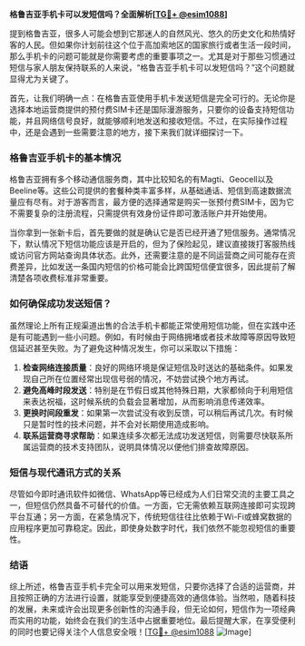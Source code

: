 **格鲁吉亚手机卡可以发短信吗？全面解析[[TG💪+ @esim1088](https://t.me/s/esim1088)]**

提到格鲁吉亚，很多人可能会想到它那迷人的自然风光、悠久的历史文化和热情好客的人民。但如果你计划前往这个位于高加索地区的国家旅行或者生活一段时间，那么手机卡的问题可能就是你需要考虑的重要事项之一。尤其是对于那些习惯通过短信与家人朋友保持联系的人来说，“格鲁吉亚手机卡可以发短信吗？”这个问题就显得尤为关键了。

首先，让我们明确一点：在格鲁吉亚使用手机卡发送短信是完全可行的。无论你是选择本地运营商提供的预付费SIM卡还是国际漫游服务，只要你的设备支持短信功能，并且网络信号良好，就能够顺利地发送和接收短信。不过，在实际操作过程中，还是会遇到一些需要注意的地方，接下来我们就详细探讨一下。

### 格鲁吉亚手机卡的基本情况

格鲁吉亚拥有多个移动通信服务商，其中比较知名的有Magti、Geocell以及Beeline等。这些公司提供的套餐种类丰富多样，从基础通话、短信到高速数据流量应有尽有。对于游客而言，最方便的选择通常是购买一张预付费SIM卡，因为它不需要复杂的注册流程，只需提供有效身份证件即可激活账户并开始使用。

当你拿到一张新卡后，首先要做的就是确认它是否已经开通了短信服务。通常情况下，默认情况下短信功能应该是开启的，但为了保险起见，建议直接拨打客服热线或访问官方网站查询具体状态。此外，还需要注意的是不同运营商之间可能存在资费差异，比如发送一条国内短信的价格可能会比跨国短信便宜很多，因此提前了解清楚各项收费标准非常重要。

### 如何确保成功发送短信？

虽然理论上所有正规渠道出售的合法手机卡都能正常使用短信功能，但在实践中还是有可能遇到一些小问题。例如，有时候由于网络拥堵或者技术故障等原因导致短信延迟甚至失败。为了避免这种情况发生，你可以采取以下措施：

1. **检查网络连接质量**：良好的网络环境是保证短信及时送达的基础条件。如果发现自己所在位置经常出现信号弱的情况，不妨尝试换个地方再试。
2. **避免高峰时段发送**：特别是在节假日或其他特殊日期，大家都倾向于利用短信来表达祝福，这时候系统的负载会显著增加，从而影响消息传递效率。
3. **更换时间段重发**：如果第一次尝试没有收到反馈，可以稍后再试几次。有时候只是暂时性的技术问题，并不会对长期使用造成影响。
4. **联系运营商寻求帮助**：如果连续多次都无法成功发送短信，则需要尽快联系所属运营商的技术支持团队，说明具体情况以便他们排查故障原因。

### 短信与现代通讯方式的关系

尽管如今即时通讯软件如微信、WhatsApp等已经成为人们日常交流的主要工具之一，但短信仍然具备不可替代的价值。一方面，它无需依赖互联网连接即可实现跨平台互通；另一方面，在紧急情况下，传统短信往往比依赖于Wi-Fi或蜂窝数据的应用程序更加可靠稳定。因此，即使身处数字时代，我们依然不能忽视短信的重要性。

### 结语

综上所述，格鲁吉亚手机卡完全可以用来发短信，只要你选择了合适的运营商，并且按照正确的方法进行设置，就能享受到便捷高效的通信体验。当然啦，随着科技的发展，未来或许会出现更多创新性的沟通手段，但无论如何，短信作为一项经典而实用的功能，始终会在我们的生活中占据重要地位。最后提醒大家，在享受便利的同时也要记得关注个人信息安全哦！[[TG💪+ @esim1088](https://t.me/s/esim1088) ![Image](https://i.postimg.cc/4NQfJmqS/Snipaste-2025-05-13-00-14-12.png)]
